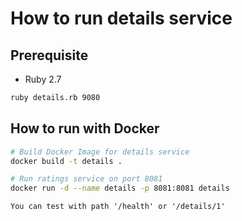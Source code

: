 # How to run details service

## Prerequisite

* Ruby 2.7

```bash
ruby details.rb 9080
```

## How to run with Docker

```bash
# Build Docker Image for details service
docker build -t details .

# Run ratings service on port 8081
docker run -d --name details -p 8081:8081 details
```

``` 
You can test with path '/health' or '/details/1'
```